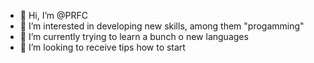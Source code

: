 - 👋 Hi, I’m @PRFC
- 👀 I’m interested in developing new skills, among them "progamming"
- 🌱 I’m currently trying to learn a bunch o new languages
- 💞️ I’m looking to receive tips how to start

<!---
PRFC/PRFC is a ✨ special ✨ repository because its `README.md` (this file) appears on your GitHub profile.
You can click the Preview link to take a look at your changes.
--->
